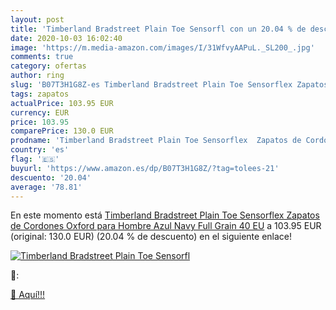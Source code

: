 ```yaml
---
layout: post
title: 'Timberland Bradstreet Plain Toe Sensorfl con un 20.04 % de descuento'
date: 2020-10-03 16:02:40
image: 'https://m.media-amazon.com/images/I/31WfvyAAPuL._SL200_.jpg'
comments: true
category: ofertas
author: ring
slug: 'B07T3H1G8Z-es Timberland Bradstreet Plain Toe Sensorflex Zapatos de...'
tags: zapatos
actualPrice: 103.95 EUR
currency: EUR
price: 103.95
comparePrice: 130.0 EUR
prodname: 'Timberland Bradstreet Plain Toe Sensorflex  Zapatos de Cordones Oxford para Hombre  Azul Navy Full Grain  40 EU'
country: 'es'
flag: '🇪🇸'
buyurl: 'https://www.amazon.es/dp/B07T3H1G8Z/?tag=tolees-21'
descuento: '20.04'
average: '78.81'
---
```


En este momento está [Timberland Bradstreet Plain Toe Sensorflex  Zapatos de Cordones Oxford para Hombre  Azul Navy Full Grain  40 EU](https://www.amazon.es/dp/B07T3H1G8Z/?tag=tolees-21) a 103.95 EUR (original: 130.0 EUR) (20.04 %  de descuento) en el siguiente enlace!

[![Timberland Bradstreet Plain Toe Sensorfl](https://m.media-amazon.com/images/I/31WfvyAAPuL._SL200_.jpg)](https://www.amazon.es/dp/B07T3H1G8Z/?tag=tolees-21)

🔎:


[🛒 Aquí!!!](https://www.amazon.es/dp/B07T3H1G8Z/?tag=tolees-21)
